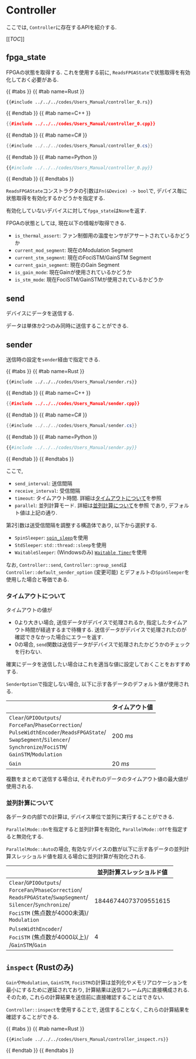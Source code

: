# Controller

ここでは, `Controller`に存在するAPIを紹介する.

[[_TOC_]]

## fpga_state

FPGAの状態を取得する.
これを使用する前に, `ReadsFPGAState`で状態取得を有効化しておく必要がある.

{{ #tabs }}
{{ #tab name=Rust }}
```rust,edition2024
{{#include ../../../codes/Users_Manual/controller_0.rs}}
```
{{ #endtab }}
{{ #tab name=C++ }}
```cpp
{{#include ../../../codes/Users_Manual/controller_0.cpp}}
```
{{ #endtab }}
{{ #tab name=C# }}
```cs
{{#include ../../../codes/Users_Manual/controller_0.cs}}
```
{{ #endtab }}
{{ #tab name=Python }}
```python
{{#include ../../../codes/Users_Manual/controller_0.py}}
```
{{ #endtab }}
{{ #endtabs }}

`ReadsFPGAState`コンストラクタの引数は`Fn(&Device) -> bool`で, デバイス毎に状態取得を有効化するかどうかを指定する.

有効化していないデバイスに対して`fpga_state`は`None`を返す.

FPGAの状態としては, 現在以下の情報が取得できる.

- `is_thermal_assert`: ファン制御用の温度センサがアサートされているかどうか
- `current_mod_segment`: 現在のModulation Segment
- `current_stm_segment`: 現在のFociSTM/GainSTM Segment
- `current_gain_segment`: 現在のGain Segment
- `is_gain_mode`: 現在Gainが使用されているかどうか
- `is_stm_mode`: 現在FociSTM/GainSTMが使用されているかどうか

## send

デバイスにデータを送信する.

データは単体か2つのみ同時に送信することができる.

## sender

送信時の設定を`sender`経由で指定できる.

{{ #tabs }}
{{ #tab name=Rust }}
```rust,edition2024
{{#include ../../../codes/Users_Manual/sender.rs}}
```
{{ #endtab }}
{{ #tab name=C++ }}
```cpp
{{#include ../../../codes/Users_Manual/sender.cpp}}
```
{{ #endtab }}
{{ #tab name=C# }}
```cs
{{#include ../../../codes/Users_Manual/sender.cs}}
```
{{ #endtab }}
{{ #tab name=Python }}
```python
{{#include ../../../codes/Users_Manual/sender.py}}
```
{{ #endtab }}
{{ #endtabs }}

ここで,
- `send_interval`: 送信間隔
- `receive_interval`: 受信間隔
- `timeout`: タイムアウト時間. 詳細は[タイムアウトについて](#タイムアウトについて)を参照
- `parallel`: 並列計算モード. 詳細は[並列計算について](#並列計算について)を参照
であり, デフォルト値は上記の通り.

第2引数は送受信間隔を調整する構造体であり, 以下から選択する.
- `SpinSleeper`: [`spin_sleep`](https://crates.io/crates/spin_sleep)を使用
- `StdSleeper`: `std::thread::sleep`を使用
- `WaitableSleeper`: (Windowsのみ) [`Waitable Timer`](https://learn.microsoft.com/en-us/windows/win32/sync/waitable-timer-objects)を使用

なお, `Controller::send`, `Controller::group_send`は`Controller::default_sender_option` (変更可能) とデフォルトの`SpinSleeper`を使用した場合と等価である.

### タイムアウトについて

タイムアウトの値が
- 0より大きい場合, 送信データがデバイスで処理されるか, 指定したタイムアウト時間が経過するまで待機する. 送信データがデバイスで処理されたのが確認できなかった場合にエラーを返す.
- 0の場合, `send`関数は送信データがデバイスで処理されたかどうかのチェックを行わない.

確実にデータを送信したい場合はこれを適当な値に設定しておくことをおすすめする.

`SenderOption`で指定しない場合, 以下に示す各データのデフォルト値が使用される.

|       | タイムアウト値   | 
| ----- | -------------- | 
| `Clear`/`GPIOOutputs`/<br>`ForceFan`/`PhaseCorrection`/<br>`PulseWidthEncoder`/`ReadsFPGAState`/<br>`SwapSegment`/`Silencer`/<br>`Synchronize`/`FociSTM`/<br>`GainSTM`/`Modulation` | $\SI{200}{ms}$ | 
| `Gain`  | $\SI{20}{ms}$ | 

複数をまとめて送信する場合は, それぞれのデータのタイムアウト値の最大値が使用される.

### 並列計算について

各データの内部での計算は, デバイス単位で並列に実行することができる.

`ParallelMode::On`を指定すると並列計算を有効化, `ParallelMode::Off`を指定すると無効化する.

`ParallelMode::Auto`の場合, 有効なデバイスの数が以下に示す各データの並列計算スレッショルド値を超える場合に並列計算が有効化される.

|       | 並列計算スレッショルド値   | 
| ----- | -------------- | 
| `Clear`/`GPIOOutputs`/<br>`ForceFan`/`PhaseCorrection`/<br>`ReadsFPGAState`/`SwapSegment`/<br>`Silencer`/`Synchronize`/<br>`FociSTM` (焦点数が4000未満)/<br>`Modulation` | 18446744073709551615 | 
| `PulseWidthEncoder`/<br>`FociSTM` (焦点数が4000以上)/<br>/`GainSTM`/`Gain` | 4 | 

## `inspect` (Rustのみ)

`Gain`や`Modulation`, `GainSTM`, `FociSTM`の計算は並列化やメモリアロケーションを最小にするために遅延されており, 計算結果は送信フレーム内に直接構成される.
そのため, これらの計算結果を送信前に直接確認することはできない.

`Controller::inspect`を使用することで, 送信することなく, これらの計算結果を確認することができる.

{{ #tabs }}
{{ #tab name=Rust }}
```rust,edition2024
{{#include ../../../codes/Users_Manual/controller_inspect.rs}}
```
{{ #endtab }}
{{ #endtabs }}